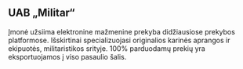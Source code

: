 UAB „Militar“
---
Įmonė užsiima elektronine mažmenine prekyba didžiausiose prekybos platformose.
Išskirtinai specializuojasi originalios karinės aprangos ir ekipuotės, militaristikos srityje.
100% parduodamų prekių yra eksportuojamos į viso pasaulio šalis.
